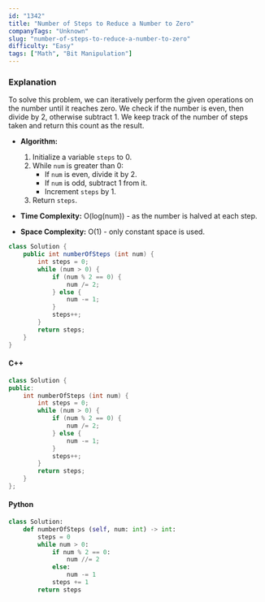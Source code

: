 ```yaml
---
id: "1342"
title: "Number of Steps to Reduce a Number to Zero"
companyTags: "Unknown"
slug: "number-of-steps-to-reduce-a-number-to-zero"
difficulty: "Easy"
tags: ["Math", "Bit Manipulation"]
---
```


### Explanation
To solve this problem, we can iteratively perform the given operations on the number until it reaches zero. We check if the number is even, then divide by 2, otherwise subtract 1. We keep track of the number of steps taken and return this count as the result.

- **Algorithm:**
  1. Initialize a variable `steps` to 0.
  2. While `num` is greater than 0:
     - If `num` is even, divide it by 2.
     - If `num` is odd, subtract 1 from it.
     - Increment `steps` by 1.
  3. Return `steps`.

- **Time Complexity:** O(log(num)) - as the number is halved at each step.
- **Space Complexity:** O(1) - only constant space is used.

```java
class Solution {
    public int numberOfSteps (int num) {
        int steps = 0;
        while (num > 0) {
            if (num % 2 == 0) {
                num /= 2;
            } else {
                num -= 1;
            }
            steps++;
        }
        return steps;
    }
}
```

#### C++
```cpp
class Solution {
public:
    int numberOfSteps (int num) {
        int steps = 0;
        while (num > 0) {
            if (num % 2 == 0) {
                num /= 2;
            } else {
                num -= 1;
            }
            steps++;
        }
        return steps;
    }
};
```

#### Python
```python
class Solution:
    def numberOfSteps (self, num: int) -> int:
        steps = 0
        while num > 0:
            if num % 2 == 0:
                num //= 2
            else:
                num -= 1
            steps += 1
        return steps
```